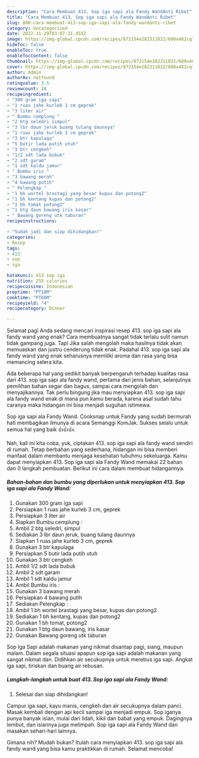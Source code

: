 ```yaml
---
description: "Cara Membuat 413. Sop iga sapi ala Fandy WandAnti Ribet"
title: "Cara Membuat 413. Sop iga sapi ala Fandy WandAnti Ribet"
slug: 880-cara-membuat-413-sop-iga-sapi-ala-fandy-wandanti-ribet
category: Uncategorized
date: 2022-11-29T03:07:31.455Z
image: https://img-global.cpcdn.com/recipes/872154e282311032/680x482cq70/413-sop-iga-sapi-ala-fandy-wand-foto-resep-utama.jpg
hideToc: false
enableToc: true
enableTocContent: false
thumbnail: https://img-global.cpcdn.com/recipes/872154e282311032/680x482cq70/413-sop-iga-sapi-ala-fandy-wand-foto-resep-utama.jpg
cover: https://img-global.cpcdn.com/recipes/872154e282311032/680x482cq70/413-sop-iga-sapi-ala-fandy-wand-foto-resep-utama.jpg
author: Admin
authorAv: notfound
ratingvalue: 3.5
reviewcount: 18
recipeingredient:
- "300 gram iga sapi"
- "1 ruas jahe kurleb 3 cm geprek"
- "3 liter air"
- " Bumbu cemplung "
- "2 btg seledri simpul"
- "3 lbr daun jeruk buang tulang daunnya"
- "1 ruas jahe kurleb 3 cm geprek"
- "3 btr kapulaga"
- "5 butir lada putih utuh"
- "3 btr cengkeh"
- "1/2 sdt lada bubuk"
- "2 sdt garam"
- "1 sdt kaldu jamur"
- " Bumbu iris "
- "3 bawang merah"
- "4 bawang putih"
- " Pelengkap "
- "1 bh wortel brastagi yang besar kupas dan potong2"
- "1 bh kentang kupas dan potong2"
- "1 bh tomat potong2"
- "1 btg daun bawang iris kasar"
- " Bawang goreng utk taburan"
recipeinstructions:

- "Sudah jadi dan siap dihidangkan!"
categories:
- Resep
tags:
- 413
- sop
- iga

katakunci: 413 sop iga 
nutrition: 255 calories
recipecuisine: Indonesian
preptime: "PT18M"
cooktime: "PT60M"
recipeyield: "4"
recipecategory: Dinner

---
```



Selamat pagi Anda sedang mencari inspirasi resep 413. sop iga sapi ala fandy wand yang enak? Cara membuatnya sangat tidak terlalu sulit namun tidak gampang juga. Tapi Jika salah mengolah maka hasilnya tidak akan memuaskan dan justru cenderung tidak enak. Padahal 413. sop iga sapi ala fandy wand yang enak seharusnya memiliki aroma dan rasa yang bisa memancing selera kita.


Ada beberapa hal yang sedikit banyak berpengaruh terhadap kualitas rasa dari 413. sop iga sapi ala fandy wand, pertama dari jenis bahan, selanjutnya pemilihan bahan segar dan bagus, sampai cara mengolah dan menyajikannya. Tak perlu bingung jika mau menyiapkan 413. sop iga sapi ala fandy wand enak di mana pun kamu berada, karena asal sudah tahu caranya maka hidangan ini bisa menjadi suguhan istimewa.

Sop iga sapi ala Fandy Wand. Cooksnap untuk Fandy yang sudah bermurah hati membagikan ilmunya di acara Semanggi KomJak. Sukses selalu untuk semua hal yang baik 👍👍👍.


Nah, kali ini kita coba, yuk, ciptakan 413. sop iga sapi ala fandy wand sendiri di rumah. Tetap berbahan yang sederhana, hidangan ini bisa memberi manfaat dalam membantu menjaga kesehatan tubuhmu sekeluarga. Kamu dapat menyiapkan 413. Sop iga sapi ala Fandy Wand memakai 22 bahan dan 0 langkah pembuatan. Berikut ini cara dalam membuat hidangannya.

<!--inarticleads1-->

##### Bahan-bahan dan bumbu yang diperlukan untuk menyiapkan 413. Sop iga sapi ala Fandy Wand:

1. Gunakan 300 gram iga sapi
1. Persiapkan 1 ruas jahe kurleb 3 cm, geprek
1. Persiapkan 3 liter air
1. Siapkan  Bumbu cemplung :
1. Ambil 2 btg seledri, simpul
1. Sediakan 3 lbr daun jeruk, buang tulang daunnya
1. Siapkan 1 ruas jahe kurleb 3 cm, geprek
1. Gunakan 3 btr kapulaga
1. Persiapkan 5 butir lada putih utuh
1. Gunakan 3 btr cengkeh
1. Ambil 1/2 sdt lada bubuk
1. Ambil 2 sdt garam
1. Ambil 1 sdt kaldu jamur
1. Ambil  Bumbu iris :
1. Gunakan 3 bawang merah
1. Persiapkan 4 bawang putih
1. Sediakan  Pelengkap :
1. Ambil 1 bh wortel brastagi yang besar, kupas dan potong2
1. Sediakan 1 bh kentang, kupas dan potong2
1. Gunakan 1 bh tomat, potong2
1. Gunakan 1 btg daun bawang, iris kasar
1. Gunakan  Bawang goreng utk taburan


Sop Iga Sapi adalah makanan yang nikmat disantap pagi, siang, maupun malam. Dalam segala situasi apapun sop iga sapi adalah makanan yang sangat nikmat dan. Didihkan air secukupnya untuk merebus iga sapi. Angkat iga sapi, tiriskan dan buang air rebusan. 

<!--inarticleads2-->

##### Langkah-langkah untuk buat 413. Sop iga sapi ala Fandy Wand:


1. Selesai dan siap dihidangkan!

Campur iga sapi, kayu manis, cengkeh dan air secukupnya dalam panci. Masak kembali dengan api kecil sampai iga menjadi empuk. Sop iganya punya banyak isian, mulai dari lidah, kikil dan babat yang empuk. Dagingnya lembut, dan isiannya juga melimpah. Sop iga sapi ala Fandy Wand dan masakan sehari-hari lainnya. 

Gimana nih? Mudah bukan? Itulah cara menyiapkan 413. sop iga sapi ala fandy wand yang bisa kamu praktikkan di rumah. Selamat mencoba!

